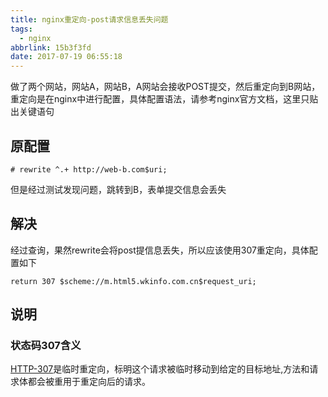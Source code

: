 ```yaml
---
title: nginx重定向-post请求信息丢失问题
tags:
  - nginx
abbrlink: 15b3f3fd
date: 2017-07-19 06:55:18
---
```

> 
做了两个网站，网站A，网站B，A网站会接收POST提交，然后重定向到B网站，重定向是在nginx中进行配置，具体配置语法，请参考nginx官方文档，这里只贴出关键语句

## 原配置
```
# rewrite ^.+ http://web-b.com$uri;
```
但是经过测试发现问题，跳转到B，表单提交信息会丢失

## 解决

经过查询，果然rewrite会将post提信息丢失，所以应该使用307重定向，具体配置如下

```
return 307 $scheme://m.html5.wkinfo.com.cn$request_uri;
```

## 说明
### 状态码307含义
[HTTP-307](https://developer.mozilla.org/en-US/docs/Web/HTTP/Status/307)是临时重定向，标明这个请求被临时移动到给定的目标地址,方法和请求体都会被重用于重定向后的请求。